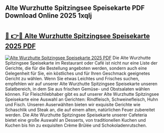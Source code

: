 ## Alte Wurzhutte Spitzingsee Speisekarte PDF Download Online 2025 1xqlj

# <h2><a href="http://gc85xfh.nevu.top/?p=Alte+Wurzhutte+Spitzingsee+Speisekarte">🔗 👉🔴 Alte Wurzhutte Spitzingsee Speisekarte 2025 PDF</a></h2>

[![Alte Wurzhutte Spitzingsee Speisekarte 2025 PDF](https://i.imgur.com/dBaPXMq.png)](http://gc85xfh.nevu.top/?p=Alte+Wurzhutte+Spitzingsee+Speisekarte)
Die Alte Wurzhutte Spitzingsee Speisekarte im Restaurant oder Café ist nicht nur eine Liste der Gerichte, die für die Bestellung angeboten werden, sondern auch eine Gelegenheit für Sie, ein köstliches und für Ihren Geschmack geeignetes Gericht zu wählen. Wenn Sie etwas Leichtes und Frisches suchen, empfehlen wir auf unserer Alte Wurzhutte Spitzingsee Speisekarte unseren Salatbereich, in dem Sie aus frischen Gemüse- und Obstsalaten wählen können. Für Fleischliebhaber gibt es auf unserer Alte Wurzhutte Spitzingsee Speisekarte eine Auswahl an Gerichten: Rindfleisch, Schweinefleisch, Huhn und Fisch. Unseren Auserwählten bieten wir exquisite Gerichte wie Schaschlik und Steak an, die auf einem alten, natürlichen Feuer zubereitet werden. Die Alte Wurzhutte Spitzingsee Speisekarte unserer Cafeteria bietet eine große Auswahl an Desserts, von traditionellen Kuchen und Kuchen bis hin zu exquisiten Crème Brûlée und Schokoladenrutschen.
